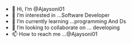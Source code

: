 - 👋 Hi, I’m @Ajaysoni01
- 👀 I’m interested in ...Software Developer
- 🌱 I’m currently learning ...programming And Ds
- 💞️ I’m looking to collaborate on ... developing
- 📫 How to reach me ...@Ajaysoni01

<!---
Ajaysoni01/Ajaysoni01 is a ✨ special ✨ repository because its `README.md` (this file) appears on your GitHub profile.
You can click the Preview link to take a look at your changes.
--->

